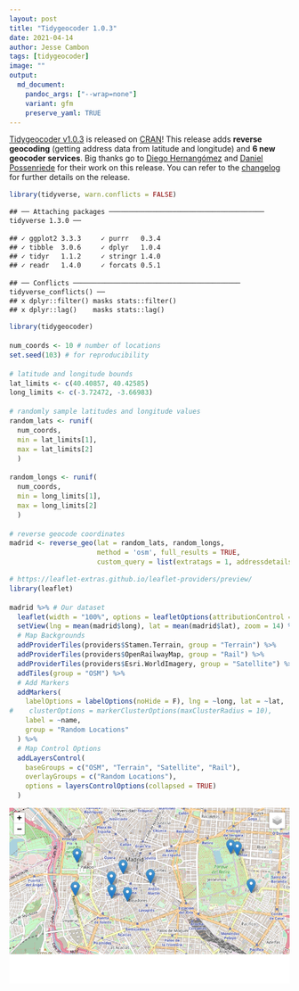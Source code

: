 ```yaml
---
layout: post
title: "Tidygeocoder 1.0.3"
date: 2021-04-14
author: Jesse Cambon
tags: [tidygeocoder]
image: ""
output: 
  md_document:
    pandoc_args: ["--wrap=none"]
    variant: gfm
    preserve_yaml: TRUE 
---
```


[Tidygeocoder v1.0.3](https://jessecambon.github.io/tidygeocoder/) is released on [CRAN](https://cran.r-project.org/package=tidygeocoder)! This release adds **reverse geocoding** (getting address data from latitude and longitude) and **6 new geocoder services**. Big thanks go to [Diego Hernangómez](https://github.com/dieghernan) and [Daniel Possenriede](https://github.com/dpprdan) for their work on this release. You can refer to the [changelog](https://jessecambon.github.io/tidygeocoder/news/index.html) for further details on the release.

``` r
library(tidyverse, warn.conflicts = FALSE)
```

    ## ── Attaching packages ─────────────────────────────────────── tidyverse 1.3.0 ──

    ## ✓ ggplot2 3.3.3     ✓ purrr   0.3.4
    ## ✓ tibble  3.0.6     ✓ dplyr   1.0.4
    ## ✓ tidyr   1.1.2     ✓ stringr 1.4.0
    ## ✓ readr   1.4.0     ✓ forcats 0.5.1

    ## ── Conflicts ────────────────────────────────────────── tidyverse_conflicts() ──
    ## x dplyr::filter() masks stats::filter()
    ## x dplyr::lag()    masks stats::lag()

``` r
library(tidygeocoder)

num_coords <- 10 # number of locations
set.seed(103) # for reproducibility

# latitude and longitude bounds
lat_limits <- c(40.40857, 40.42585)
long_limits <- c(-3.72472, -3.66983)

# randomly sample latitudes and longitude values
random_lats <- runif(
  num_coords, 
  min = lat_limits[1], 
  max = lat_limits[2]
  )

random_longs <- runif(
  num_coords, 
  min = long_limits[1], 
  max = long_limits[2]
  )

# reverse geocode coordinates
madrid <- reverse_geo(lat = random_lats, random_longs, 
                      method = 'osm', full_results = TRUE,
                      custom_query = list(extratags = 1, addressdetails = 1, namedetails = 1))
```

``` r
# https://leaflet-extras.github.io/leaflet-providers/preview/
library(leaflet)

madrid %>% # Our dataset
  leaflet(width = "100%", options = leafletOptions(attributionControl = FALSE)) %>%
  setView(lng = mean(madrid$long), lat = mean(madrid$lat), zoom = 14) %>%
  # Map Backgrounds
  addProviderTiles(providers$Stamen.Terrain, group = "Terrain") %>%
  addProviderTiles(providers$OpenRailwayMap, group = "Rail") %>%
  addProviderTiles(providers$Esri.WorldImagery, group = "Satellite") %>%
  addTiles(group = "OSM") %>%
  # Add Markers
  addMarkers(
    labelOptions = labelOptions(noHide = F), lng = ~long, lat = ~lat,
#    clusterOptions = markerClusterOptions(maxClusterRadius = 10), 
    label = ~name,
    group = "Random Locations"
  ) %>%
  # Map Control Options
  addLayersControl(
    baseGroups = c("OSM", "Terrain", "Satellite", "Rail"),
    overlayGroups = c("Random Locations"),
    options = layersControlOptions(collapsed = TRUE)
  )
```

<img src="/rmd_images/2021-04-18-tidygeocoder-1-0-3/unnamed-chunk-2-1.png" style="display: block; margin: auto;" />
